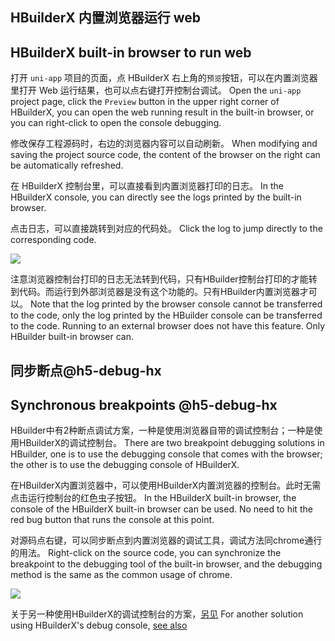 ## HBuilderX 内置浏览器运行 web
## HBuilderX built-in browser to run web

打开 `uni-app` 项目的页面，点 HBuilderX 右上角的`预览`按钮，可以在内置浏览器里打开 Web 运行结果，也可以点右键打开控制台调试。
Open the `uni-app` project page, click the `Preview` button in the upper right corner of HBuilderX, you can open the web running result in the built-in browser, or you can right-click to open the console debugging.

修改保存工程源码时，右边的浏览器内容可以自动刷新。
When modifying and saving the project source code, the content of the browser on the right can be automatically refreshed.

在 HBuilderX 控制台里，可以直接看到内置浏览器打印的日志。
In the HBuilderX console, you can directly see the logs printed by the built-in browser.

点击日志，可以直接跳转到对应的代码处。
Click the log to jump directly to the corresponding code.

![](https://web-assets.dcloud.net.cn/unidoc/zh/consolelogjump.jpg)

注意浏览器控制台打印的日志无法转到代码，只有HBuilder控制台打印的才能转到代码。而运行到外部浏览器是没有这个功能的。只有HBuilder内置浏览器才可以。
Note that the log printed by the browser console cannot be transferred to the code, only the log printed by the HBuilder console can be transferred to the code. Running to an external browser does not have this feature. Only HBuilder built-in browser can.

## 同步断点@h5-debug-hx
## Synchronous breakpoints @h5-debug-hx

HBuilder中有2种断点调试方案，一种是使用浏览器自带的调试控制台；一种是使用HBuilderX的调试控制台。
There are two breakpoint debugging solutions in HBuilder, one is to use the debugging console that comes with the browser; the other is to use the debugging console of HBuilderX.

在HBuilderX内置浏览器中，可以使用HBuilderX内置浏览器的控制台。此时无需点击运行控制台的红色虫子按钮。
In the HBuilderX built-in browser, the console of the HBuilderX built-in browser can be used. No need to hit the red bug button that runs the console at this point.

对源码点右键，可以同步断点到内置浏览器的调试工具，调试方法同chrome通行的用法。
Right-click on the source code, you can synchronize the breakpoint to the debugging tool of the built-in browser, and the debugging method is the same as the common usage of chrome.

![](https://web-assets.dcloud.net.cn/unidoc/zh/syncbreakpoint.jpg)

关于另一种使用HBuilderX的调试控制台的方案，[另见](h5-debug.md)
For another solution using HBuilderX's debug console, [see also](h5-debug.md)